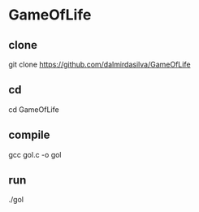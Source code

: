 # GameOfLife

## clone
git clone https://github.com/dalmirdasilva/GameOfLife

## cd
cd GameOfLife

## compile
gcc gol.c -o gol

## run
./gol
